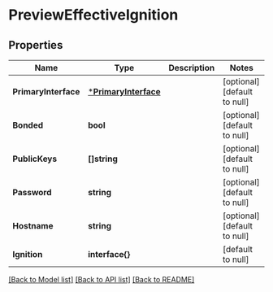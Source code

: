 # PreviewEffectiveIgnition

## Properties
Name | Type | Description | Notes
------------ | ------------- | ------------- | -------------
**PrimaryInterface** | [***PrimaryInterface**](PrimaryInterface.md) |  | [optional] [default to null]
**Bonded** | **bool** |  | [optional] [default to null]
**PublicKeys** | **[]string** |  | [optional] [default to null]
**Password** | **string** |  | [optional] [default to null]
**Hostname** | **string** |  | [optional] [default to null]
**Ignition** | **interface{}** |  | [default to null]

[[Back to Model list]](../README.md#documentation-for-models) [[Back to API list]](../README.md#documentation-for-api-endpoints) [[Back to README]](../README.md)


